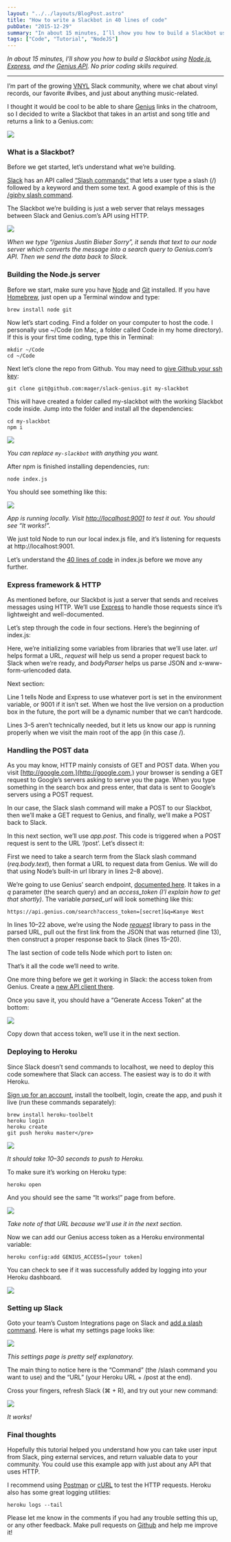 ```yaml
---
layout: "../../layouts/BlogPost.astro"
title: "How to write a Slackbot in 40 lines of code"
pubDate: "2015-12-29"
summary: "In about 15 minutes, I’ll show you how to build a Slackbot using Node.js, Express, and the Genius API (no prior coding skills required)"
tags: ["Code", "Tutorial", "NodeJS"]
---
```


_In about 15 minutes, I’ll show you how to build a Slackbot using_ [_Node.js_](https://nodejs.org/en/)_,_ [_Express_](http://expressjs.com/)_, and the_ [_Genius API_](https://docs.genius.com/)_. No prior coding skills required._

---

I’m part of the growing [VNYL](http://vnyl.org) Slack community, where we chat about vinyl records, our favorite #vibes, and just about anything music-related.

I thought it would be cool to be able to share [Genius](http://genius.com) links in the chatroom, so I decided to write a Slackbot that takes in an artist and song title and returns a link to a Genius.com:

![](../../src/images/blog/2015-12-29-slackbot/1_dK--YUKXxeLgSuddFUlRWQ.png)

### What is a Slackbot?

Before we get started, let’s understand what we’re building.

[Slack](https://slack.com/) has an API called [“Slash commands”](https://api.slack.com/slash-commands) that lets a user type a slash (/) followed by a keyword and them some text. A good example of this is the [/giphy slash command](https://slack.com/apps/A0F827J2C-giphy).

The Slackbot we’re building is just a web server that relays messages between Slack and Genius.com’s API using HTTP.

![](../../src/images/blog/2015-12-29-slackbot/1_hXGaLq5xANYSiiPYb0n_VA@2x.png)

_When we type “/genius Justin Bieber Sorry”, it sends that text to our node server which converts the message into a search query to Genius.com’s API. Then we send the data back to Slack._

### Building the Node.js server

Before we start, make sure you have [Node](https://nodejs.org/en/download/) and [Git](https://git-scm.com/book/en/v2/Getting-Started-Installing-Git) installed. If you have [Homebrew](http://brew.sh/), just open up a Terminal window and type:

```
brew install node git
```

Now let’s start coding. Find a folder on your computer to host the code. I personally use ~/Code (on Mac, a folder called Code in my home directory). If this is your first time coding, type this in Terminal:

```
mkdir ~/Code
cd ~/Code
```

Next let’s clone the repo from Github. You may need to [give Github your ssh key](https://help.github.com/articles/generating-ssh-keys/):

```
git clone git@github.com:mager/slack-genius.git my-slackbot
```

This will have created a folder called my-slackbot with the working Slackbot code inside. Jump into the folder and install all the dependencies:

```
cd my-slackbot
npm i
```

![](../../src/images/blog/2015-12-29-slackbot/1_KYAnEn1P0vPSOSzjrupedQ.png)

_You can replace `my-slackbot` with anything you want._

After npm is finished installing dependencies, run:

```
node index.js
```

You should see something like this:

![](../../src/images/blog/2015-12-29-slackbot/1_nyaVAy4JlIJj9RMnrgM-PQ.png)

_App is running locally. Visit [http://localhost:9001](http://localhost:9001) to test it out. You should see “It works!”._

We just told Node to run our local index.js file, and it’s listening for requests at http://localhost:9001.

Let’s understand the [40 lines of code](https://github.com/mager/slack-genius/blob/master/index.js) in index.js before we move any further.

### Express framework & HTTP

As mentioned before, our Slackbot is just a server that sends and receives messages using HTTP. We’ll use [Express](http://expressjs.com/) to handle those requests since it’s lightweight and well-documented.

Let’s step through the code in four sections. Here’s the beginning of index.js:

Here, we’re initializing some variables from libraries that we’ll use later. _url_ helps format a URL, _request_ will help us send a proper request back to Slack when we’re ready, and _bodyParser_ helps us parse JSON and x-www-form-urlencoded data.

Next section:

Line 1 tells Node and Express to use whatever port is set in the environment variable, or 9001 if it isn’t set. When we host the live version on a production box in the future, the port will be a dynamic number that we can’t hardcode.

Lines 3–5 aren’t technically needed, but it lets us know our app is running properly when we visit the main root of the app (in this case /).

### Handling the POST data

As you may know, HTTP mainly consists of GET and POST data. When you visit [http://google.com,](http://google.com,) your browser is sending a GET request to Google’s servers asking to serve you the page. When you type something in the search box and press enter, that data is sent to Google’s servers using a POST request.

In our case, the Slack slash command will make a POST to our Slackbot, then we’ll make a GET request to Genius, and finally, we’ll make a POST back to Slack.

In this next section, we’ll use _app.post_. This code is triggered when a POST request is sent to the URL ‘/post’. Let’s dissect it:

First we need to take a search term from the Slack slash command (_req.body.text_), then format a URL to request data from Genius. We will do that using Node’s built-in url library in lines 2–8 above).

We’re going to use Genius’ search endpoint, [documented here](https://docs.genius.com/#search-h2). It takes in a _q_ parameter (the search query) and an _access_token (I’l explain how to get that shortly)_. The variable _parsed_url_ will look something like this:

```
https://api.genius.com/search?access_token=[secret]&q=Kanye West
```

In lines 10–22 above, we’re using the Node [_request_](https://github.com/request/request) library to pass in the parsed URL, pull out the first link from the JSON that was returned (line 13), then construct a proper response back to Slack (lines 15–20).

The last section of code tells Node which port to listen on:

That’s it all the code we’ll need to write.

One more thing before we get it working in Slack: the access token from Genius. Create a [new API client there](https://genius.com/api-clients/new).

Once you save it, you should have a “Generate Access Token” at the bottom:

![](../../src/images/blog/2015-12-29-slackbot/1_V6VDJjTcJWNZBNqvLpvFgQ.png)

Copy down that access token, we’ll use it in the next section.

### Deploying to Heroku

Since Slack doesn’t send commands to localhost, we need to deploy this code somewhere that Slack can access. The easiest way is to do it with Heroku.

[Sign up for an account](https://signup.heroku.com/), install the toolbelt, login, create the app, and push it live (run these commands separately):

```
brew install heroku-toolbelt
heroku login
heroku create
git push heroku master</pre>
```

![](../../src/images/blog/2015-12-29-slackbot/1_CkTA7CEDKTLOKbPxDDWBiA.png)

_It should take 10–30 seconds to push to Heroku._

To make sure it’s working on Heroku type:

```
heroku open
```

And you should see the same “It works!” page from before.

![](../../src/images/blog/2015-12-29-slackbot/1_pTgLeAEhH2xQs2l-6Njo_A.png)

_Take note of that URL because we’ll use it in the next section._

Now we can add our Genius access token as a Heroku environmental variable:

```
heroku config:add GENIUS_ACCESS=[your token]
```

You can check to see if it was successfully added by logging into your Heroku dashboard.

![](../../src/images/blog/2015-12-29-slackbot/1_xjyPoRNZMajwHvtbZh-Gzg.png)

### Setting up Slack

Goto your team’s Custom Integrations page on Slack and [add a slash command](https://my.slack.com/services/new/slash-commands). Here is what my settings page looks like:

![](../../src/images/blog/2015-12-29-slackbot/1_uhCL3K2xQsZhmZoN4ygxXQ.png)

_This settings page is pretty self explanatory._

The main thing to notice here is the “Command” (the /slash command you want to use) and the “URL” (your Heroku URL + /post at the end).

Cross your fingers, refresh Slack (⌘ + R), and try out your new command:

![](../../src/images/blog/2015-12-29-slackbot/1_mt42AhQY_49cWRLwK2MhEQ.png)

_It works!_

### Final thoughts

Hopefully this tutorial helped you understand how you can take user input from Slack, ping external services, and return valuable data to your community. You could use this example app with just about any API that uses HTTP.

I recommend using [Postman](https://www.getpostman.com/) or [cURL](http://curl.haxx.se/) to test the HTTP requests. Heroku also has some great logging utilities:

```
heroku logs --tail
```

Please let me know in the comments if you had any trouble setting this up, or any other feedback. Make pull requests on [Github](https://github.com/mager/slack-genius) and help me improve it!
